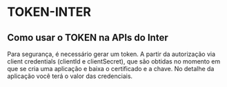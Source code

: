 # TOKEN-INTER

## Como usar o TOKEN na APIs do Inter
Para segurança, é necessário gerar um token. A partir da autorização via client credentials (clientId e clientSecret), que são obtidas no momento em que se cria uma aplicação e baixa o certificado e a chave. No detalhe da aplicação você terá o valor das credenciais.